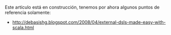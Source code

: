 Este artículo está en construcción, tenemos por ahora algunos puntos de referencia solamente:

-   [<http://debasishg.blogspot.com/2008/04/external-dsls-made-easy-with-scala.html>](bleh.html)

